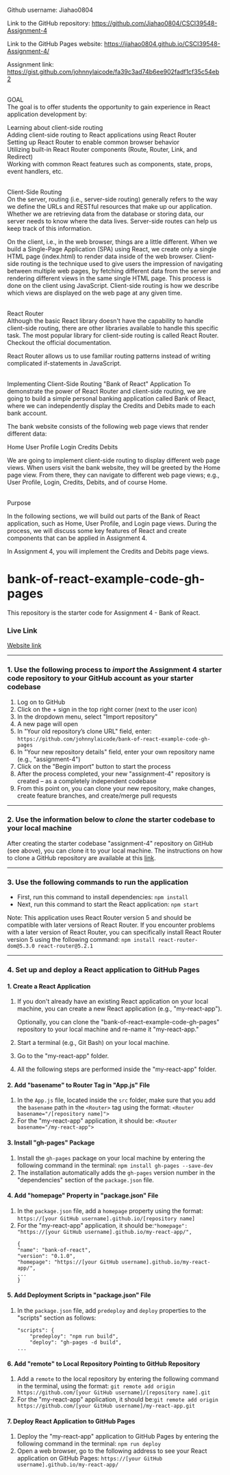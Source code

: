 Github username: Jiahao0804
<br>

Link to the GitHub repository: https://github.com/Jiahao0804/CSCI39548-Assignment-4
<br>

Link to the GitHub Pages website: https://jiahao0804.github.io/CSCI39548-Assignment-4/
<br>

Assignment link: https://gist.github.com/johnnylaicode/fa39c3ad74b6ee902fadf1cf35c54eb2
<br>
<br>

GOAL
<br>
The goal is to offer students the opportunity to gain experience in React application development by:

Learning about client-side routing
<br>
Adding client-side routing to React applications using React Router
<br>
Setting up React Router to enable common browser behavior
<br>
Utilizing built-in React Router components (Route, Router, Link, and Redirect)
<br>
Working with common React features such as components, state, props, event handlers, etc.
<br>
<br>

Client-Side Routing
<br>
On the server, routing (i.e., server-side routing) generally refers to the way we define the URLs and RESTful resources that make up our application. Whether we are retrieving data from the database or storing data, our server needs to know where the data lives. Server-side routes can help us keep track of this information.
<br>

On the client, i.e., in the web browser, things are a little different. When we build a Single-Page Application (SPA) using React, we create only a single HTML page (index.html) to render data inside of the web browser. Client-side routing is the technique used to give users the impression of navigating between multiple web pages, by fetching different data from the server and rendering different views in the same single HTML page. This process is done on the client using JavaScript. Client-side routing is how we describe which views are displayed on the web page at any given time.
<br>
<br>


React Router
<br>
Although the basic React library doesn't have the capability to handle client-side routing, there are other libraries available to handle this specific task. The most popular library for client-side routing is called React Router. Checkout the official documentation.
<br>

React Router allows us to use familiar routing patterns instead of writing complicated if-statements in JavaScript.
<br>
<br>

Implementing Client-Side Routing
"Bank of React" Application
To demonstrate the power of React Router and client-side routing, we are going to build a simple personal banking application called Bank of React, where we can independently display the Credits and Debits made to each bank account.
<br>

The bank website consists of the following web page views that render different data:
<br>

Home
User Profile
Login
Credits
Debits
<br>

We are going to implement client-side routing to display different web page views. When users visit the bank website, they will be greeted by the Home page view. From there, they can navigate to different web page views; e.g., User Profile, Login, Credits, Debits, and of course Home.
<br>
<br>


Purpose
<br>

In the following sections, we will build out parts of the Bank of React application, such as Home, User Profile, and Login page views. During the process, we will discuss some key features of React and create components that can be applied in Assignment 4.
<br>

In Assignment 4, you will implement the Credits and Debits page views.
<br>


# bank-of-react-example-code-gh-pages
This repository is the starter code for Assignment 4 - Bank of React.

### Live Link 
[Website link](https://johnnylaicode.github.io/bank-of-react-example-code-gh-pages/)

----------
### 1. Use the following process to ***import*** the Assignment 4 starter code repository to your GitHub account as your starter codebase
1.	Log on to GitHub
2.	Click on the + sign in the top right corner (next to the user icon)
3.	In the dropdown menu, select "Import repository"
4.	A new page will open
5.	In "Your old repository’s clone URL" field, enter: `https://github.com/johnnylaicode/bank-of-react-example-code-gh-pages`
6.	In "Your new repository details" field, enter your own repository name (e.g., "assignment-4")
7.	Click on the "Begin import" button to start the process
8.	After the process completed, your new "assignment-4" repository is created – as a completely independent codebase
9.	From this point on, you can clone your new repository, make changes, create feature branches, and create/merge pull requests

----------
### 2. Use the information below to ***clone*** the starter codebase to your local machine
After creating the starter codebase "assignment-4" repository on GitHub (see above), you can clone it to your local machine. The instructions on how to clone a GitHub repository are available at this [link](https://docs.github.com/en/repositories/creating-and-managing-repositories/cloning-a-repository).

----------
### 3. Use the following commands to run the application

- First, run this command to install dependencies:
```npm install```
- Next, run this command to start the React application:
```npm start```

Note: This application uses React Router version 5 and should be compatible with later versions of React Router. 
If you encounter problems with a later version of React Router, you can specifically install React Router version 5 using the following command:
```npm install react-router-dom@5.3.0 react-router@5.2.1```

----------
### 4. Set up and deploy a React application to GitHub Pages
#### 1. Create a React Application
1. If you don't already have an existing React application on your local machine, you can create a new React application (e.g., "my-react-app").

    Optionally, you can clone the "bank-of-react-example-code-gh-pages" repository to your local machine and re-name it "my-react-app."
2. Start a terminal (e.g., Git Bash) on your local machine.
3. Go to the "my-react-app" folder.
4. All the following steps are performed inside the "my-react-app" folder. 

#### 2. Add "basename" to Router Tag in "App.js" File
1. In the `App.js` file, located inside the `src` folder, make sure that you add the `basename` path in the `<Router>` tag using the format: `<Router basename="/[repository name]">`
2. For the "my-react-app" application, it should be: `<Router basename="/my-react-app">`

#### 3. Install "gh-pages" Package
1. Install the `gh-pages` package on your local machine by entering the following command in the terminal: `npm install gh-pages --save-dev`
2. The installation automatically adds the `gh-pages` version number in the "dependencies" section of the `package.json` file.

#### 4. Add "homepage" Property in "package.json" File
1. In the `package.json` file, add a `homepage` property using the format: `https://[your GitHub username].github.io/[repository name]`
2. For the "my-react-app" application, it should be:`"homepage": "https://[your GitHub username].github.io/my-react-app/",` 
    ```
    {
    "name": "bank-of-react",
    "version": "0.1.0",
    "homepage": "https://[your GitHub username].github.io/my-react-app/",
    ...
    }
    ```

#### 5. Add Deployment Scripts in "package.json" File
1. In the `package.json` file, add `predeploy` and `deploy` properties to the "scripts" section as follows:
    ```
    "scripts": {
        "predeploy": "npm run build",
        "deploy": "gh-pages -d build",
    ...
    ```

#### 6. Add "remote" to Local Repository Pointing to GitHub Repository
1. Add a `remote` to the local repository by entering the following command in the terminal, using the format: `git remote add origin https://github.com/[your GitHub username]/[repository name].git`
2. For the "my-react-app" application, it should be:`git remote add origin https://github.com/[your GitHub username]/my-react-app.git` 

#### 7. Deploy React Application to GitHub Pages
1. Deploy the "my-react-app" application to GitHub Pages by entering the following command in the terminal: `npm run deploy`
2. Open a web browser, go to the following address to see your React application on GitHub Pages: `https://[your GitHub username].github.io/my-react-app/` 
